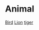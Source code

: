 # Animal 
<a href="bird.html">Bird</a>
<a href="lion.html">Lion</a>
<a href = "tiger.html">tiger</a>